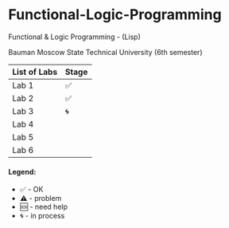 # Functional-Logic-Programming
Functional & Logic Programming - (Lisp)

  Bauman Moscow State Technical University (6th semester)


|List of Labs| Stage|
|------------|-------|
|Lab 1|✅|
|Lab 2|✅|
|Lab 3|🌀|
|Lab 4|	|
|Lab 5|	|
|Lab 6| |


#### Legend:
+ ✅ - ОК
+ ⚠️ - problem
+ 🆘 - need help
+ 🌀 - in process

